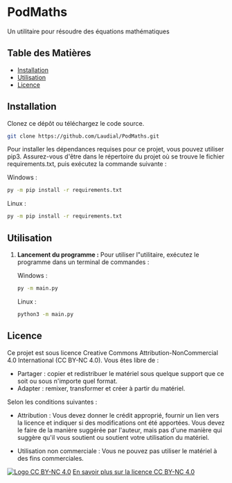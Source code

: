 # PodMaths

Un utilitaire pour résoudre des équations mathématiques

## Table des Matières
- [Installation](#installation)
- [Utilisation](#utilisation)
- [Licence](#licence)

## Installation

Clonez ce dépôt ou téléchargez le code source.

```bash
git clone https://github.com/Laudial/PodMaths.git
```

Pour installer les dépendances requises pour ce projet, vous pouvez utiliser pip3. Assurez-vous d'être dans le répertoire du projet où se trouve le fichier requirements.txt, puis exécutez la commande suivante :

Windows :
```bash
py -m pip install -r requirements.txt
```

Linux :
```bash
py -m pip install -r requirements.txt
```

## Utilisation

1. **Lancement du programme :** Pour utiliser l"utilitaire, exécutez le programme dans un terminal de commandes :

    Windows : 
    ```bash
	py -m main.py
    ```
    Linux :
    ```bash
	python3 -m main.py
    ```

## Licence

Ce projet est sous licence Creative Commons Attribution-NonCommercial 4.0 International (CC BY-NC 4.0). Vous êtes libre de :

- Partager : copier et redistribuer le matériel sous quelque support que ce soit ou sous n'importe quel format.
- Adapter : remixer, transformer et créer à partir du matériel.

Selon les conditions suivantes :

- Attribution : Vous devez donner le crédit approprié, fournir un lien vers la licence et indiquer si des modifications ont été apportées. Vous devez le faire de la manière suggérée par l'auteur, mais pas d'une manière qui suggère qu'il vous soutient ou soutient votre utilisation du matériel.

- Utilisation non commerciale : Vous ne pouvez pas utiliser le matériel à des fins commerciales.

[![Logo CC BY-NC 4.0](https://licensebuttons.net/l/by-nc/4.0/88x31.png)](https://creativecommons.org/licenses/by-nc/4.0/)
[En savoir plus sur la licence CC BY-NC 4.0](https://creativecommons.org/licenses/by-nc/4.0/)
